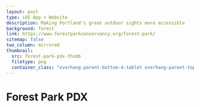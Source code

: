 ```yaml
---
layout: post
type: iOS App + Website
description: Making Portland's great outdoor sights more accessible
background: forest
link: https://www.forestparkconservancy.org/forest-park/
sitemap: false
two_column: mirrored
thumbnail:
  src: forest-park-pdx-thumb
  filetype: png
  container_class: "overhang-parent-bottom-4-tablet overhang-parent-top-4-tablet"
---
```


# Forest Park PDX

